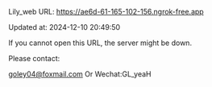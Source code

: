 Lily_web URL: https://ae6d-61-165-102-156.ngrok-free.app

Updated at: 2024-12-10 20:49:50

If you cannot open this URL, the server might be down.

Please contact: 

goley04@foxmail.com Or Wechat:GL_yeaH